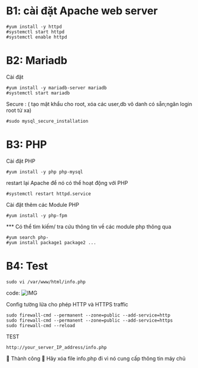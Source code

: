 # B1: cài đặt Apache  web server
    #yum install -y httpd
    #systemctl start httpd
    #systemctl enable httpd

# B2: Mariadb
Cài đặt

    #yum install -y mariadb-server mariadb
    #systemctl start mariadb

Secure	: ( tạo mật khẩu cho root, xóa các user,db vô danh có sẵn;ngăn login root từ xa)

    #sudo mysql_secure_installation

# B3: PHP
Cài đặt PHP

    #yum install -y php php-mysql

restart lại Apache để nó có thể hoạt động với PHP

    #systemctl restart httpd.service

Cài đặt thêm các Module PHP

    #yum install -y php-fpm

*** Có thể tìm kiếm/ tra cứu thông tin về các module php thông qua

    #yum search php-
    #yum install package1 package2 ...

# B4: Test 
    sudo vi /var/www/html/info.php

code: ![IMG](https://github.com/PhamKhahn/Tong-hop-Note/blob/master/WordPress/img/phpinfo.PNG)


Config tường lửa cho phép HTTP và HTTPS traffic

    sudo firewall-cmd --permanent --zone=public --add-service=http 
    sudo firewall-cmd --permanent --zone=public --add-service=https
    sudo firewall-cmd --reload

TEST

    http://your_server_IP_address/info.php

	Thành công 
	Hãy xóa file info.php đi vì nó cung cấp thông tin máy chủ
